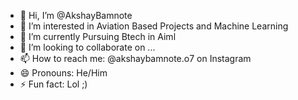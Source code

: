 - 👋 Hi, I’m @AkshayBamnote
- 👀 I’m interested in Aviation Based Projects and Machine Learning
- 🌱 I’m currently Pursuing Btech in Aiml
- 💞️ I’m looking to collaborate on ...
- 📫 How to reach me: @akshaybamnote.o7 on Instagram
- 😄 Pronouns: He/Him
- ⚡ Fun fact: Lol ;)

<!---
Hello Fellers,
This is Me Akshay Bamnote, Im currently Studing In Nmims University Pursuing Btech Aiml.
I am mostly intrested in Projects Based on Drones or any other Aviation Related topics apart from that i am also into Machine Learning.
Here You will find my college Projects which ive done either solely or in Group.  
--->
